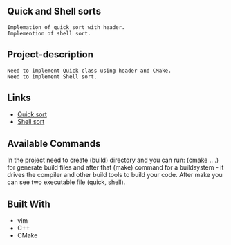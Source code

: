 ## Quick and Shell sorts
	Implemation of quick sort with header.
	Implemention of shell sort.

## Project-description
	Need to implement Quick class using header and CMake.
	Need to implement Shell sort.

## Links
- [Quick sort](https://www.geeksforgeeks.org/quicksort-on-singly-linked-list/)
- [Shell sort](https://www.geeksforgeeks.org/shellsort/)


## Available Commands

In the project need to create (build) directory and you can run: (cmake .. .) for generate build files and after that (make) command for a buildsystem - it drives the compiler and other build tools to build your code. After make you can see two executable file (quick, shell).


## Built With
- vim
- C++
- CMake
